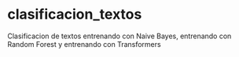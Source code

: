 # clasificacion_textos
Clasificacion de textos entrenando con Naive Bayes, entrenando con Random Forest y entrenando con Transformers
